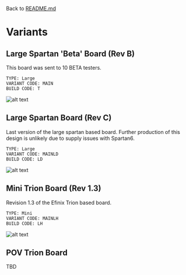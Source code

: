 Back to [README.md](../README.md)

# Variants

## Large Spartan 'Beta' Board (Rev B)

This board was sent to 10 BETA testers.

    TYPE: Large
    VARIANT CODE: MAIN
    BUILD CODE: T

![alt text](https://raw.githubusercontent.com/randyrossi/vicii-kawari/main/doc/images/3T_Jumpers.png)

## Large Spartan Board (Rev C)

Last version of the large spartan based board. Further production of this design is unlikely due to supply issues with Spartan6.

    TYPE: Large
    VARIANT CODE: MAINLD
    BUILD CODE: LD

![alt text](https://raw.githubusercontent.com/randyrossi/vicii-kawari/main/doc/images/4LD_Jumpers.png)

## Mini Trion Board (Rev 1.3)

Revision 1.3 of the Efinix Trion based board.

    TYPE: Mini
    VARIANT CODE: MAINLH
    BUILD CODE: LH

![alt text](https://raw.githubusercontent.com/randyrossi/vicii-kawari/main/doc/images/4LH_Jumpers.png)

## POV Trion Board

   TBD
